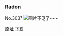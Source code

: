 ### Radon
No.3037
![图片不见了~~~](https://imgs.xkcd.com/comics/radon.png)

[原址](https://xkcd.com//3037) [下载](https://imgs.xkcd.com/comics/radon.png)

